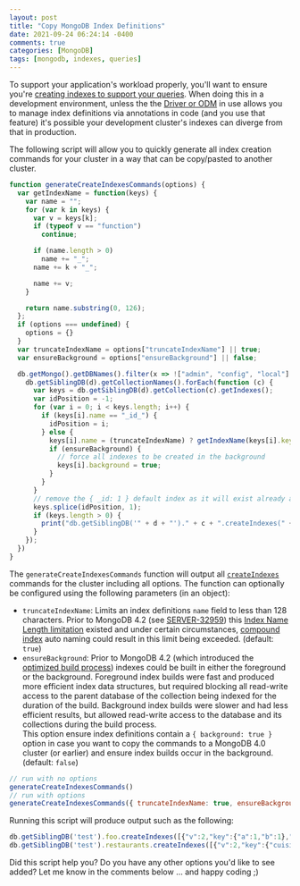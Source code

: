 ```yaml
---
layout: post
title: "Copy MongoDB Index Definitions"
date: 2021-09-24 06:24:14 -0400
comments: true
categories: [MongoDB]
tags: [mongodb, indexes, queries]
---
```


To support your application's workload properly, you'll want to ensure you're [creating indexes to support your queries](https://docs.mongodb.com/manual/tutorial/create-indexes-to-support-queries/). When doing this in a development environment, unless the the [Driver or ODM](https://docs.mongodb.com/drivers/) in use allows you to manage index definitions via annotations in code (and you use that feature) it's possible your development cluster's indexes can diverge from that in production.

The following script will allow you to quickly generate all index creation commands for your cluster in a way that can be copy/pasted to another cluster.

```js
function generateCreateIndexesCommands(options) {
  var getIndexName = function(keys) {
    var name = "";
    for (var k in keys) {
      var v = keys[k];
      if (typeof v == "function")
        continue;

      if (name.length > 0)
        name += "_";
      name += k + "_";

      name += v;
    }

    return name.substring(0, 126);
  };
  if (options === undefined) {
    options = {}
  }
  var truncateIndexName = options["truncateIndexName"] || true;
  var ensureBackground = options["ensureBackground"] || false;

  db.getMongo().getDBNames().filter(x => !["admin", "config", "local"].includes(x)).forEach(function (d) {
    db.getSiblingDB(d).getCollectionNames().forEach(function (c) {
      var keys = db.getSiblingDB(d).getCollection(c).getIndexes();
      var idPosition = -1;
      for (var i = 0; i < keys.length; i++) {
        if (keys[i].name == "_id_") {
          idPosition = i;
        } else {
          keys[i].name = (truncateIndexName) ? getIndexName(keys[i].key) : keys[i].key
          if (ensureBackground) {
            // force all indexes to be created in the background
            keys[i].background = true;
          }
        }
      }
      // remove the { _id: 1 } default index as it will exist already anyway
      keys.splice(idPosition, 1);
      if (keys.length > 0) {
        print("db.getSiblingDB('" + d + "')." + c + ".createIndexes(" + JSON.stringify(keys) + ")");
      }
    });
  })
}
```

The `generateCreateIndexesCommands` function will output all [`createIndexes`](https://docs.mongodb.com/manual/reference/command/createIndexes/) commands for the cluster including all options. The function can optionally be configured using the following parameters (in an object):

* `truncateIndexName`: Limits an index definitions `name` field to less than 128 characters. Prior to MongoDB 4.2 (see [SERVER-32959](https://jira.mongodb.org/browse/SERVER-32959)) this [Index Name Length limitation](https://docs.mongodb.com/v4.2/reference/limits/#Index-Name-Length) existed and under certain circumstances, [compound index](https://docs.mongodb.com/manual/core/index-compound/) auto naming could result in this limit being exceeded. (default: `true`)
* `ensureBackground`: Prior to MongoDB 4.2 (which introduced the [optimized build process](https://docs.mongodb.com/v4.2/core/index-creation/#index-build-process)) indexes could be built in either the foreground or the background. Foreground index builds were fast and produced more efficient index data structures, but required blocking all read-write access to the parent database of the collection being indexed for the duration of the build. Background index builds were slower and had less efficient results, but allowed read-write access to the database and its collections during the build process.<br>This option ensure index definitions contain a `{ background: true }` option in case you want to copy the commands to a MongoDB 4.0 cluster (or earlier) and ensure index builds occur in the background. (default: `false`)

```js
// run with no options
generateCreateIndexesCommands()
// run with options
generateCreateIndexesCommands({ truncateIndexName: true, ensureBackground: true });
```

Running this script will produce output such as the following:

```js
db.getSiblingDB('test').foo.createIndexes([{"v":2,"key":{"a":1,"b":1},"name":"a_1_b_1","background":true},{"v":2,"key":{"key":1},"name":"key_1","collation":{"locale":"en","caseLevel":false,"caseFirst":"off","strength":2,"numericOrdering":false,"alternate":"non-ignorable","maxVariable":"punct","normalization":false,"backwards":false,"version":"57.1"}}])
db.getSiblingDB('test').restaurants.createIndexes([{"v":2,"key":{"cuisine":1,"name":1},"name":"cuisine_1_name_1","partialFilterExpression":{"rating":{"$gt":5}}}])
```

Did this script help you? Do you have any other options you'd like to see added? Let me know in the comments below ... and happy coding ;)